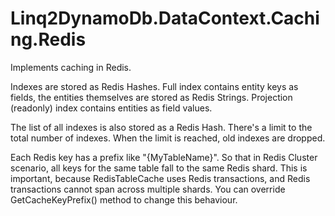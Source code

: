 # Linq2DynamoDb.DataContext.Caching.Redis
Implements caching in Redis.

Indexes are stored as Redis Hashes. 
Full index contains entity keys as fields, the entities themselves are stored as Redis Strings.
Projection (readonly) index contains entities as field values.

The list of all indexes is also stored as a Redis Hash. There's a limit to the total number of indexes. When the limit is reached, old indexes are dropped.

Each Redis key has a prefix like "{MyTableName}". So that in Redis Cluster scenario, all keys for the same table fall to the same Redis shard. This is important, because RedisTableCache uses Redis transactions, and Redis transactions cannot span across multiple shards.
You can override GetCacheKeyPrefix() method to change this behaviour.